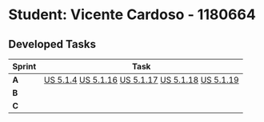 # Student: Vicente Cardoso - 1180664

## Developed Tasks

| Sprint | Task                                          |
|--------|-----------------------------------------------|
| **A**  | [US 5.1.4](../../sprint%20A/US%205.1.4/readme.md) [US 5.1.16](../../sprint%20A/US%205.1.16/readme.md) [US 5.1.17](../../sprint%20A/US%205.1.17/readme.md) [US 5.1.18](../../sprint%20A/US%205.1.18/readme.md) [US 5.1.19](../../sprint%20A/US%205.1.19/readme.md) |
| **B**  |                                               |
| **C**  |                                               |
